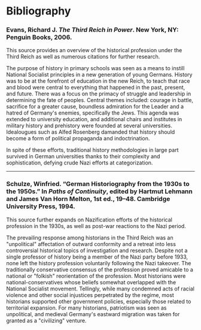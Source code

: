 # Bibliography
### Evans, Richard J. *The Third Reich in Power*. New York, NY: Penguin Books, 2006. 
This source provides an overview of the historical profession under the Third Reich as well as numerous citations for further research. 

The purpose of history in primary schools was seen as a means to instill National Socialist principles in a new generation of young Germans. History was to be at the forefront of education in the new Reich, to teach that race and blood were central to everything that happened in the past, present, and future. There was a focus on the primacy of struggle and leadership in determining the fate of peoples. Central themes included: courage in battle, sacrifice for a greater cause, boundless admiration for the Leader and a hatred of Germany's enemies, specifically the Jews. This agenda was extended to university education, and additional chairs and institutes in military history and prehistory were founded at several universities. Idealougues such as Alfed Rosenberg damanded that history should become a form of political propaganda and indoctrination.

In spite of these efforts, traditional history methodologies in large part survived in German universities thanks to their complexity and sophistication, defying crude Nazi efforts at categorization.

---
### Schulze, Winfried. “German Historiography from the 1930s to the 1950s.” In *Paths of Continuity*, edited by Hartmut Lehmann and James Van Horn Melton, 1st ed., 19–48. Cambridge University Press, 1994.
This source further expands on Nazification efforts of the historical profession in the 1930s, as well as post-war reactions to the Nazi period.

The prevailing response among historians in the Third Reich was an "unpolitical" affectation of outward conformity and a retreat into less controversial historical topics of investigation and research. Despite not a single professor of history being a member of the Nazi party before 1933, none left the history profession voluntarily following the Nazi takeover. The traditionally conservative consensus of the profession proved amicable to a national or "folkish" reorientation of the profession. Most historians were national-conservatives whose beliefs somewhat overlapped with the National Socialist movement. Tellingly, while many condemned acts of racial violence and other social injustices perpetrated by the regime, most historians supported other government policies, especially those related to territorial expansion. For many historians, patriotism was seen as unpolitical, and medieval Germany's eastward migration was taken for granted as a "civilizing" venture.
